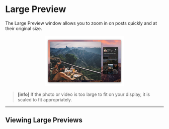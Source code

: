 # Large Preview

The Large Preview window allows you to zoom in on posts quickly and at their original size.

<p style="text-align: center; margin-top: 1em;"><img src="/views/assets/large-preview.png" width="50%" height="50%" /></p>

> **[info]**
> If the photo or video is too large to fit on your display, it is scaled to fit appropriately.

------

## Viewing Large Previews

